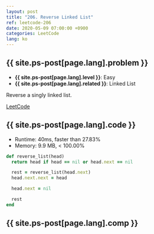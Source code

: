 ```yaml
---
layout: post
title: "206. Reverse Linked List"
ref: leetcode-206
date: 2020-05-09 07:00:00 +0900
categories: LeetCode
lang: ko
---
```


## {{ site.ps-post[page.lang].problem }}
- **{{ site.ps-post[page.lang].level }}**: Easy
- **{{ site.ps-post[page.lang].related }}**: Linked List

Reverse a singly linked list.

[LeetCode](https://leetcode.com/problems/reverse-linked-list)

<div class="divider"></div>

## {{ site.ps-post[page.lang].code }}

- Runtime: 40ms, faster than 27.83%
- Memory: 9.9 MB, < 100.00%

```rb
def reverse_list(head)
  return head if head == nil or head.next == nil

  rest = reverse_list(head.next)
  head.next.next = head

  head.next = nil

  rest
end
```

<div class="divider"></div>

## {{ site.ps-post[page.lang].comp }}
